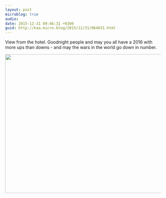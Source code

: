 ```yaml
---
layout: post
microblog: true
audio: 
date: 2015-12-31 09:46:31 +0300
guid: http://kaa.micro.blog/2015/12/31/064631.html
---
```

View from the hotel. Goodnight people and may you all have a 2016 with more ups than downs - and may the wars in the world go down in number.

<img src="https://micro.kaa.bz/uploads/2018/608705e147.jpg" width="600" height="450" />
